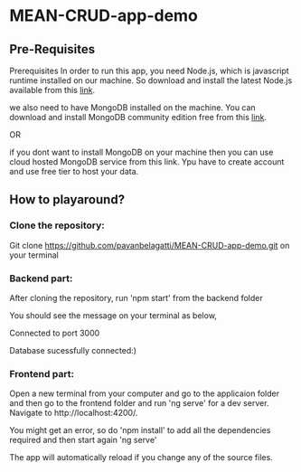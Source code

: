# MEAN-CRUD-app-demo

## Pre-Requisites
Prerequisites
In order to run this app, you need Node.js, which is javascript runtime installed on our machine. So download and install the latest Node.js available from this [link](https://nodejs.org/en/).

we also need to have MongoDB installed on the machine. You can download and install MongoDB community edition free from this [link](https://www.mongodb.com/try/download/community).

OR

if you dont want to install MongoDB on your machine then you can use cloud hosted MongoDB service from this link. Ypu have to create account and use free tier to host your data.

## How to playaround?

### Clone the repository:
Git clone https://github.com/pavanbelagatti/MEAN-CRUD-app-demo.git on your terminal

### Backend part:

After cloning the repository, run 'npm start' from the backend folder

You should see the message on your terminal as below,

Connected to port 3000

Database sucessfully connected:) 

### Frontend part:

Open a new terminal from your computer and go to the applicaion folder and then go to the frontend folder and run 'ng serve' for a dev server. 
Navigate to http://localhost:4200/. 

You might get an error, so do 'npm install' to add all the dependencies required and then start again 'ng serve'

The app will automatically reload if you change any of the source files.
